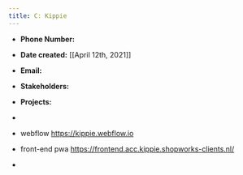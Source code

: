 ```yaml
---
title: C: Kippie
---
```


- **Phone Number:**

- **Date created:** [[April 12th, 2021]]

- **Email:**

- **Stakeholders:**

- **Projects:**

- 

- webflow https://kippie.webflow.io

- front-end pwa https://frontend.acc.kippie.shopworks-clients.nl/

- 
